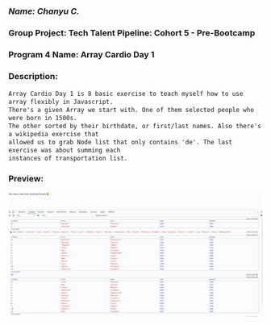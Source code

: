 ### *Name: Chanyu C.*

### Group Project: Tech Talent Pipeline: Cohort 5 - Pre-Bootcamp
### Program 4 Name: Array Cardio Day 1

### Description: 
``` 
Array Cardio Day 1 is 8 basic exercise to teach myself how to use array flexibly in Javascript. 
There's a given Array we start with. One of them selected people who were born in 1500s.
The other sorted by their birthdate, or first/last names. Also there's a wikipedia exercise that
allowed us to grab Node list that only contains 'de'. The last exercise was about summing each
instances of transportation list.
```

### Preview:
<a href = "gif4.gif"><img src = "gif4.gif">